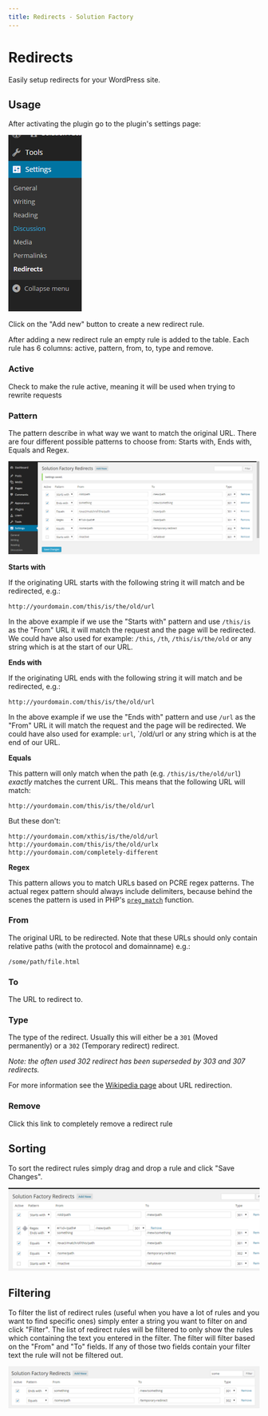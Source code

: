 ```yaml
---
title: Redirects - Solution Factory
---
```


# Redirects

Easily setup redirects for your WordPress site.

## Usage

After activating the plugin go to the plugin's settings page:

![Settings menu](/images/redirects-settings-menu.png)

Click on the "Add new" button to create a new redirect rule.

After adding a new redirect rule an empty rule is added to the table. Each rule has 6 columns: active, pattern, from, to, type and remove.

### Active

Check to make the rule active, meaning it will be used when trying to rewrite requests

### Pattern

The pattern describe in what way we want to match the original URL. There are four different possible patterns to choose from: Starts with, Ends with, Equals and Regex.

![Settings page](/images/redirects-settings-page.png)

**Starts with**

If the originating URL starts with the following string it will match and be redirected, e.g.:

    http://yourdomain.com/this/is/the/old/url

In the above example if we use the "Starts with" pattern and use `/this/is` as the "From" URL it will match the request and the page will be redirected. We could have also used for example: `/this`, `/th`, `/this/is/the/old` or any string which is at the start of our URL.

**Ends with**

If the originating URL ends with the following string it will match and be redirected, e.g.:

    http://yourdomain.com/this/is/the/old/url

In the above example if we use the "Ends with" pattern and use `/url` as the "From" URL it will match the request and the page will be redirected. We could have also used for example: `url`, `/old/url or any string which is at the end of our URL.

**Equals**

This pattern will only match when the path (e.g. `/this/is/the/old/url`) *exactly* matches the current URL. This means that the following URL will match:

    http://yourdomain.com/this/is/the/old/url

But these don't:

    http://yourdomain.com/xthis/is/the/old/url
    http://yourdomain.com/this/is/the/old/urlx
    http://yourdomain.com/completely-different

**Regex**

This pattern allows you to match URLs based on PCRE regex patterns. The actual regex pattern should always include delimiters, because behind the scenes the pattern is used in PHP's [`preg_match`](http://php.net/manual/en/function.preg-match.php) function.

### From

The original URL to be redirected. Note that these URLs should only contain relative paths (with the protocol and domainname) e.g.:

    /some/path/file.html

### To

The URL to redirect to.

### Type

The type of the redirect. Usually this will either be a `301` (Moved permanently) or a `302` (Temporary redirect) redirect.

*Note: the often used 302 redirect has been superseded by 303 and 307 redirects.*

For more information see the [Wikipedia page](http://en.wikipedia.org/wiki/URL_redirection) about URL redirection.

### Remove

Click this link to completely remove a redirect rule

## Sorting

To sort the redirect rules simply drag and drop a rule and click "Save Changes".

![Sorting](/images/redirects-settings-page-sort.png)

## Filtering

To filter the list of redirect rules (useful when you have a lot of rules and you want to find specific ones) simply enter a string you want to filter on and click "Filter". The list of redirect rules will be filtered to only show the rules which containing the text you entered in the filter. The filter will filter based on the "From" and "To" fields. If any of those two fields contain your filter text the rule will not be filtered out.

![Filtering](/images/redirects-settings-page-filter.png)
